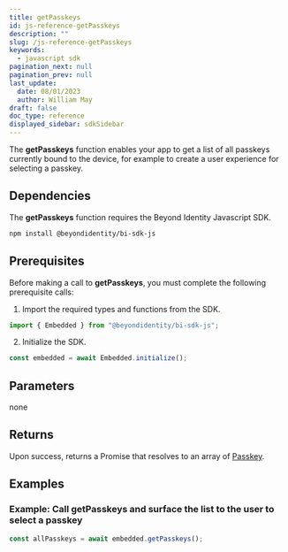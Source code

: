 ```yaml
---
title: getPasskeys
id: js-reference-getPasskeys
description: ""
slug: /js-reference-getPasskeys
keywords:
  - javascript sdk
pagination_next: null
pagination_prev: null
last_update:
  date: 08/01/2023
  author: William May
draft: false
doc_type: reference
displayed_sidebar: sdkSidebar
---
```


The **getPasskeys** function enables your app to get a list of all passkeys currently bound to the device, for example to create a user experience for selecting a passkey.

## Dependencies

The **getPasskeys** function requires the Beyond Identity Javascript SDK.

```bash
npm install @beyondidentity/bi-sdk-js
```

## Prerequisites

Before making a call to **getPasskeys**, you must complete the following prerequisite calls:

1. Import the required types and functions from the SDK.

  ```javascript
  import { Embedded } from "@beyondidentity/bi-sdk-js";
  ```

2. Initialize the SDK.

  ```javascript
  const embedded = await Embedded.initialize();
  ```

## Parameters

none

## Returns

Upon success, returns a Promise that resolves to an array of [Passkey](/docs/next/js-reference-passkey-type).

## Examples

### Example: Call getPasskeys and surface the list to the user to select a passkey

```javascript
const allPasskeys = await embedded.getPasskeys();
```
